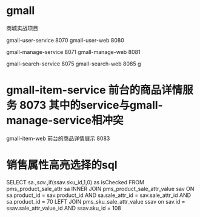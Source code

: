 # gmall
商城实战项目

gmall-user-service  8070
gmall-user-web  8080

gmall-manage-service  8071
gmall-manage-web  8081

gmall-search-service 8075
gmall-search-web 8085
g

# gmall-item-service   前台的商品详情服务 8073  其中的service与gmall-manage-service相冲突
gmall-item-web  前台的商品详情展示 8083

# 销售属性高亮选择的sql

SELECT 
sa.*,sav.*,if(ssav.sku_id,1,0) as isChecked
FROM
pms_product_sale_attr sa
INNER JOIN pms_product_sale_attr_value sav ON
sa.product_id = sav.product_id
AND sa.sale_attr_id = sav.sale_attr_id AND sa.product_id = 70
LEFT JOIN pms_sku_sale_attr_value ssav
on sav.id = ssav.sale_attr_value_id AND ssav.sku_id = 108

